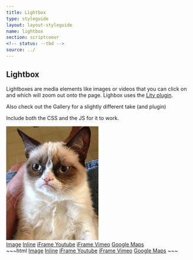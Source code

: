 ```yaml
---
title: Lightbox
type: styleguide
layout: layout-styleguide
name: lightbox
section: scriptcoeur
<!-- status: --tbd -->
source: ../
---
```


<main markdown="1">

## Lightbox

Lightboxes are media elements like images or videos that you can click on and which will zoom out onto the page. Lighbox uses the [Lity plugin](https://sorgalla.com/lity/).

Also check out the Gallery for a slightly different take (and plugin)

Include both the CSS and the JS for it to work.

<div class="_styleguide-example">
  <div>
    <a class="--border-none" href="../images/grumpy.jpg" data-lity data-lity-desc="Grumpy Cat">
      <img src="../images/grumpy_sm.jpg" alt="Grumpy Cat" />
    </a>
  </div>
  <a href="https://farm9.staticflickr.com/8642/16455005578_0fdfc6c3da_b.jpg" data-lity data-lity-desc="Photo of a flower">Image</a>
  <a href="#inline" data-lity>Inline</a>
  <a href="//www.youtube.com/watch?v=XSGBVzeBUbk" data-lity>iFrame Youtube</a>
  <a href="//vimeo.com/1084537" data-lity>iFrame Vimeo</a>
  <a href="//maps.google.com/maps?q=San+Francisco" data-lity>Google Maps</a>

  <link href="../javascripts/scriptcoeur/plugins/lity/lity.min.css?" rel="stylesheet">
  <script src="../javascripts/scriptcoeur/plugins/lity/lity.min.js" type="text/javascript"></script>
</div>
~~~html
<a href="https://farm9.staticflickr.com/8642/16455005578_0fdfc6c3da_b.jpg" data-lity data-lity-desc="Photo of a flower">Image</a>
<a href="#inline" data-lity>Inline</a>
<a href="//www.youtube.com/watch?v=XSGBVzeBUbk" data-lity>iFrame Youtube</a>
<a href="//vimeo.com/1084537" data-lity>iFrame Vimeo</a>
<a href="//maps.google.com/maps?q=San+Francisco" data-lity>Google Maps</a>
<link href="../javascripts/scriptcoeur/plugins/lity/lity.min.css?" rel="stylesheet">
<script src="../javascripts/scriptcoeur/plugins/lity/lity.min.js" type="text/javascript"></script>
~~~

</main>


